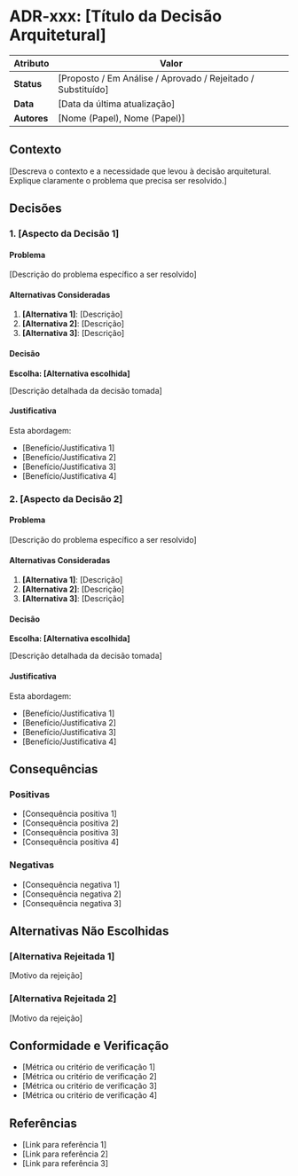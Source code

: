 # ADR-xxx: [Título da Decisão Arquitetural]

| Atributo | Valor |
|----------|-------|
| **Status** | [Proposto / Em Análise / Aprovado / Rejeitado / Substituído] |
| **Data** | [Data da última atualização] |
| **Autores** | [Nome (Papel), Nome (Papel)] |

## Contexto
[Descreva o contexto e a necessidade que levou à decisão arquitetural. Explique claramente o problema que precisa ser resolvido.]

## Decisões

### 1. [Aspecto da Decisão 1]

#### Problema
[Descrição do problema específico a ser resolvido]

#### Alternativas Consideradas
1. **[Alternativa 1]**: [Descrição]
2. **[Alternativa 2]**: [Descrição]
3. **[Alternativa 3]**: [Descrição]

#### Decisão
**Escolha: [Alternativa escolhida]**

[Descrição detalhada da decisão tomada]

#### Justificativa
Esta abordagem:
- [Benefício/Justificativa 1]
- [Benefício/Justificativa 2]
- [Benefício/Justificativa 3]
- [Benefício/Justificativa 4]

### 2. [Aspecto da Decisão 2]

#### Problema
[Descrição do problema específico a ser resolvido]

#### Alternativas Consideradas
1. **[Alternativa 1]**: [Descrição]
2. **[Alternativa 2]**: [Descrição]
3. **[Alternativa 3]**: [Descrição]

#### Decisão
**Escolha: [Alternativa escolhida]**

[Descrição detalhada da decisão tomada]

#### Justificativa
Esta abordagem:
- [Benefício/Justificativa 1]
- [Benefício/Justificativa 2]
- [Benefício/Justificativa 3]
- [Benefício/Justificativa 4]

## Consequências

### Positivas
- [Consequência positiva 1]
- [Consequência positiva 2]
- [Consequência positiva 3]
- [Consequência positiva 4]

### Negativas
- [Consequência negativa 1]
- [Consequência negativa 2]
- [Consequência negativa 3]

## Alternativas Não Escolhidas
### [Alternativa Rejeitada 1]
[Motivo da rejeição]

### [Alternativa Rejeitada 2]
[Motivo da rejeição]

## Conformidade e Verificação
- [Métrica ou critério de verificação 1]
- [Métrica ou critério de verificação 2]
- [Métrica ou critério de verificação 3]
- [Métrica ou critério de verificação 4]

## Referências
- [Link para referência 1]
- [Link para referência 2]
- [Link para referência 3]
